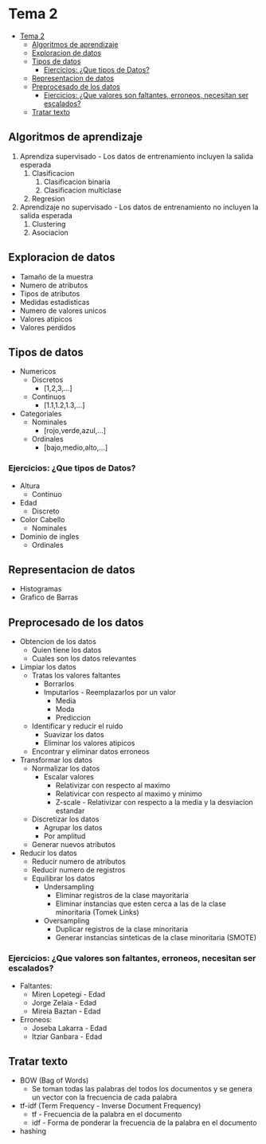 <!-- markdownlint-disable MD004-->
# Tema 2

- [Tema 2](#tema-2)
  - [Algoritmos de aprendizaje](#algoritmos-de-aprendizaje)
  - [Exploracion de datos](#exploracion-de-datos)
  - [Tipos de datos](#tipos-de-datos)
    - [Ejercicios: ¿Que tipos de Datos?](#ejercicios-que-tipos-de-datos)
  - [Representacion de datos](#representacion-de-datos)
  - [Preprocesado de los datos](#preprocesado-de-los-datos)
    - [Ejercicios: ¿Que valores son faltantes, erroneos, necesitan ser escalados?](#ejercicios-que-valores-son-faltantes-erroneos-necesitan-ser-escalados)
  - [Tratar texto](#tratar-texto)

## Algoritmos de aprendizaje

1. Aprendiza supervisado - Los datos de entrenamiento incluyen la salida esperada
    1. Clasificacion
        1. Clasificacion binaria
        2. Clasificacion multiclase
    2. Regresion
2. Aprendizaje no supervisado - Los datos de entrenamiento no incluyen la salida esperada
    1. Clustering
    2. Asociacion

## Exploracion de datos

* Tamaño de la muestra
* Numero de atributos
* Tipos de atributos
* Medidas estadisticas
* Numero de valores unicos
* Valores atipicos
* Valores perdidos

## Tipos de datos

* Numericos
  * Discretos
    * [1,2,3,...]
  * Continuos
    * [1.1,1.2,1.3,...]
* Categoriales
  * Nominales
    * [rojo,verde,azul,...]
  * Ordinales
    * [bajo,medio,alto,...]

### Ejercicios: ¿Que tipos de Datos?

* Altura
  * Continuo
* Edad
  * Discreto
* Color Cabello
  * Nominales
* Dominio de ingles
  * Ordinales

## Representacion de datos

* Histogramas
* Grafico de Barras

## Preprocesado de los datos

* Obtencion de los datos
  * Quien tiene los datos
  * Cuales son los datos relevantes
* Limpiar los datos
  * Tratas los valores faltantes
    * Borrarlos
    * Imputarlos - Reemplazarlos por un valor
      * Media
      * Moda
      * Prediccion
  * Identificar y reducir el ruido
    * Suavizar los datos
    * Eliminar los valores atipicos
  * Encontrar y eliminar datos erroneos
* Transformar los datos
  * Normalizar los datos
    * Escalar valores
      * Relativizar con respecto al maximo
      * Relativicar con respecto al maximo y minimo
      * Z-scale - Relativizar con respecto a la media y la desviacion estandar
  * Discretizar los datos
    * Agrupar los datos
    * Por amplitud
  * Generar nuevos atributos
* Reducir los datos
  * Reducir numero de atributos
  * Reducir numero de registros
  * Equilibrar los datos
    * Undersampling
      * Eliminar registros de la clase mayoritaria
      * Eliminar instancias que esten cerca a las de la clase minoritaria (Tomek Links)
    * Oversampling
      * Duplicar registros de la clase minoritaria
      * Generar instancias sinteticas de la clase minoritaria (SMOTE)

### Ejercicios: ¿Que valores son faltantes, erroneos, necesitan ser escalados?

* Faltantes:
  * Miren Lopetegi - Edad
  * Jorge Zelaia - Edad
  * Mireia Baztan - Edad
* Erroneos:
  * Joseba Lakarra - Edad
  * Itziar Ganbara - Edad

## Tratar texto

* BOW (Bag of Words)
  * Se toman todas las palabras del todos los documentos y se genera un vector con la frecuencia de cada palabra
* tf-idf (Term Frequency - Inverse Document Frequency)
  * tf - Frecuencia de la palabra en el documento
  * idf - Forma de ponderar la frecuencia de la palabra en el documento
* hashing
